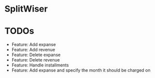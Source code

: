 # SplitWiser

# TODOs

* Feature: Add expanse
* Feature: Add revenue
* Feature: Delete expanse
* Feature: Delete revenue
* Feature: Handle installments
* Feature: Add expanse and specify the month it should be charged on
